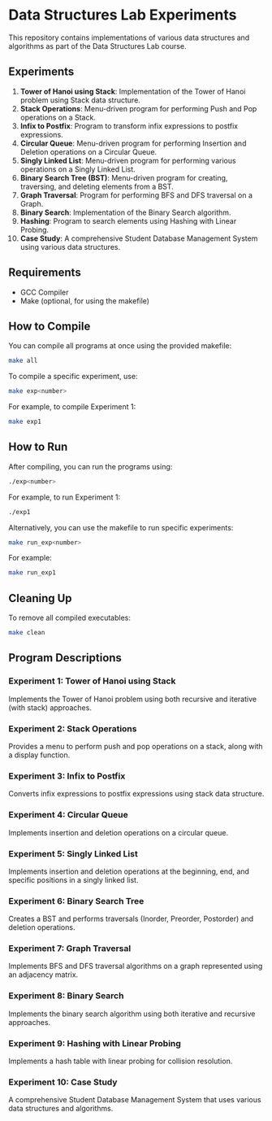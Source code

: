 # Data Structures Lab Experiments

This repository contains implementations of various data structures and algorithms as part of the Data Structures Lab course.

## Experiments

1. **Tower of Hanoi using Stack**: Implementation of the Tower of Hanoi problem using Stack data structure.
2. **Stack Operations**: Menu-driven program for performing Push and Pop operations on a Stack.
3. **Infix to Postfix**: Program to transform infix expressions to postfix expressions.
4. **Circular Queue**: Menu-driven program for performing Insertion and Deletion operations on a Circular Queue.
5. **Singly Linked List**: Menu-driven program for performing various operations on a Singly Linked List.
6. **Binary Search Tree (BST)**: Menu-driven program for creating, traversing, and deleting elements from a BST.
7. **Graph Traversal**: Program for performing BFS and DFS traversal on a Graph.
8. **Binary Search**: Implementation of the Binary Search algorithm.
9. **Hashing**: Program to search elements using Hashing with Linear Probing.
10. **Case Study**: A comprehensive Student Database Management System using various data structures.

## Requirements

- GCC Compiler
- Make (optional, for using the makefile)

## How to Compile

You can compile all programs at once using the provided makefile:

```bash
make all
```

To compile a specific experiment, use:

```bash
make exp<number>
```

For example, to compile Experiment 1:

```bash
make exp1
```

## How to Run

After compiling, you can run the programs using:

```bash
./exp<number>
```

For example, to run Experiment 1:

```bash
./exp1
```

Alternatively, you can use the makefile to run specific experiments:

```bash
make run_exp<number>
```

For example:

```bash
make run_exp1
```

## Cleaning Up

To remove all compiled executables:

```bash
make clean
```

## Program Descriptions

### Experiment 1: Tower of Hanoi using Stack
Implements the Tower of Hanoi problem using both recursive and iterative (with stack) approaches.

### Experiment 2: Stack Operations
Provides a menu to perform push and pop operations on a stack, along with a display function.

### Experiment 3: Infix to Postfix
Converts infix expressions to postfix expressions using stack data structure.

### Experiment 4: Circular Queue
Implements insertion and deletion operations on a circular queue.

### Experiment 5: Singly Linked List
Implements insertion and deletion operations at the beginning, end, and specific positions in a singly linked list.

### Experiment 6: Binary Search Tree
Creates a BST and performs traversals (Inorder, Preorder, Postorder) and deletion operations.

### Experiment 7: Graph Traversal
Implements BFS and DFS traversal algorithms on a graph represented using an adjacency matrix.

### Experiment 8: Binary Search
Implements the binary search algorithm using both iterative and recursive approaches.

### Experiment 9: Hashing with Linear Probing
Implements a hash table with linear probing for collision resolution.

### Experiment 10: Case Study
A comprehensive Student Database Management System that uses various data structures and algorithms. 